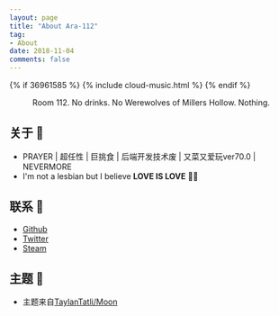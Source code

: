 ```yaml
---
layout: page
title: "About Ara-112"
tag:
- About
date: 2018-11-04
comments: false
---
```


<style type="text/css">
img.emoji{
  display: initial;
  width: 25px;
  height: 25px;
}
</style>

{% if 36961585 %}
  {% include cloud-music.html %}
{% endif %}

<center>Room 112. No drinks. No Werewolves of Millers Hollow. Nothing.</center>

## 关于 :ghost:
* PRAYER \| 超任性 \| 巨挑食 \| 后端开发技术废 \| 又菜又爱玩ver70.0 \| NEVERMORE
*  I'm not a lesbian but I believe **LOVE IS LOVE**  :rainbow_flag:

## 联系 :rocket:
* [Github](https://github.com/ara112)  
* [Twitter](https://twitter.com/AraJ112)  
* [Steam](https://steamcommunity.com/id/ara112)  

## 主题 :pray:
* 主题来自[TaylanTatli/Moon](https://github.com/TaylanTatli/Moon)
